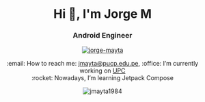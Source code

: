 <h1 align="center">Hi 👋, I'm Jorge M</h1>
<h3 align="center">Android Engineer</h3>

<p align="center">
<a href="https://www.linkedin.com/in/jorgemayta/?locale=en_US" target="blank"><img align="center" src="https://img.shields.io/badge/linkedin-%230077B5.svg?&style=for-the-badge&logo=linkedin&logoColor=white" alt="jorge-mayta"/></a>
</p>

<p align='center'>
  :email: How to reach me: 
  <a href='mailto:jmayta@upc.edu.pe'>jmayta@pucp.edu.pe</a>,
  :office: I’m currently working on <a href='https://www.upc.edu.pe/'>UPC</a></br>
  :rocket: Nowadays, I’m learning Jetpack Compose</br>
</p>  

<p align="center"><img align="center" src="https://github-readme-streak-stats.herokuapp.com/?user=jmayta1984&" alt="jmayta1984" /></p>
